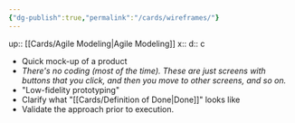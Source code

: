 ```yaml
---
{"dg-publish":true,"permalink":"/cards/wireframes/"}
---
```


up:: [[Cards/Agile Modeling\|Agile Modeling]] 
x:: 
d:: c

- ﻿﻿Quick mock-up of a product
- *There's no coding (most of the time). These are just screens with buttons that you click, and then you move to other screens, and so on.*
- ﻿﻿"Low-fidelity prototyping"
- ﻿﻿Clarify what "[[Cards/Definition of Done\|Done]]" looks like
- ﻿﻿Validate the approach prior to execution.